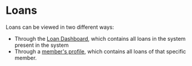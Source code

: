 # Loans

Loans can be viewed in two different ways:
* Through the [Loan Dashboard](Loan-Dashboard.md), which contains all loans in the system
present in the system
* Through a [member's profile](Member-Profiles.md), which contains all loans of that specific member.


<seealso>
    <category ref="loans">
        <a href="Loan-Dashboard.md" />
        <a href="Creating-a-Loan-Application.md" />
        <a href="Loan-Approval-Rejection.md" />
    </category>
    <category ref="uh">
        <a href="Admin.md" />
        <a href="Authenticating-Logging-In.md" />
        <a href="Deposits.md" />
        <a href="Profiles.md" />
    </category>
    <category ref="ds">
        <a href="Naming.md" />
        <a href="Comments.md" />
        <a href="Code-Style.md" />
        <a href="Git-Commit-Messages.md" />
        <a href="Vue.md"></a>
    </category>
</seealso>
